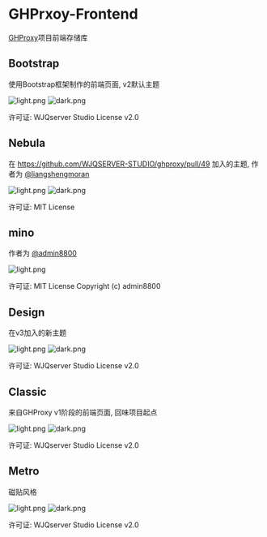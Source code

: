 # GHPrxoy-Frontend

[GHProxy](https://github.com/WJQSERVER/ghproxy)项目前端存储库

## Bootstrap

使用Bootstrap框架制作的前端页面, v2默认主题

![light.png](https://webp.wjqserver.com/ghproxy-frontend/bootstrap/light.png)
![dark.png](https://webp.wjqserver.com/ghproxy-frontend/bootstrap/dark.png)

许可证: WJQserver Studio License v2.0

## Nebula

在 https://github.com/WJQSERVER-STUDIO/ghproxy/pull/49 加入的主题, 作者为 [@liangshengmoran](https://github.com/liangshengmoran)

![light.png](https://webp.wjqserver.com/ghproxy-frontend/nebula/light.png)
![dark.png](https://webp.wjqserver.com/ghproxy-frontend/nebula/dark.png)

许可证: MIT License

## mino

作者为 [@admin8800](https://github.com/admin8800)

![light.png](https://webp.wjqserver.com/ghproxy-frontend/mino/light.png)

许可证: MIT License Copyright (c) admin8800

## Design

在v3加入的新主题

![light.png](https://webp.wjqserver.com/ghproxy-frontend/design/light.png)
![dark.png](https://webp.wjqserver.com/ghproxy-frontend/design/dark.png)

许可证: WJQserver Studio License v2.0

## Classic

来自GHProxy v1阶段的前端页面, 回味项目起点

![light.png](https://webp.wjqserver.com/ghproxy-frontend/classic/light.png)
![dark.png](https://webp.wjqserver.com/ghproxy-frontend/classic/dark.png)

许可证: WJQserver Studio License v2.0

## Metro

磁贴风格

![light.png](https://webp.wjqserver.com/ghproxy-frontend/metro/light.png)
![dark.png](https://webp.wjqserver.com/ghproxy-frontend/metro/dark.png)

许可证: WJQserver Studio License v2.0
